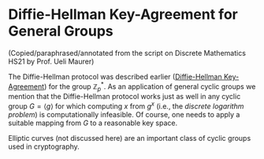 # Diffie-Hellman Key-Agreement for General Groups

(Copied/paraphrased/annotated from the script on Discrete Mathematics HS21 by Prof. Ueli Maurer)

The Diffie-Hellman protocol was described earlier ([Diffie-Hellman Key-Agreement](../Number%20Theory%20ad0a4316ced643309f86e5e2aa2b6c61/Diffie-Hellman%20Key-Agreement%20075c2667b7ac486fb6e351f38a05f071.md))  for the group $\mathbb{Z}^*_p$. As an application of general cyclic groups we mention that the Diffie-Hellman protocol works just as well in any cyclic group $G = \langle g \rangle$ for which computing $x$ from $g^x$ (i.e., the *discrete logarithm problem*) is computationally infeasible. Of course, one needs to apply a suitable mapping from $G$ to a reasonable key space.

Elliptic curves (not discussed here) are an important class of cyclic groups used in cryptography.
